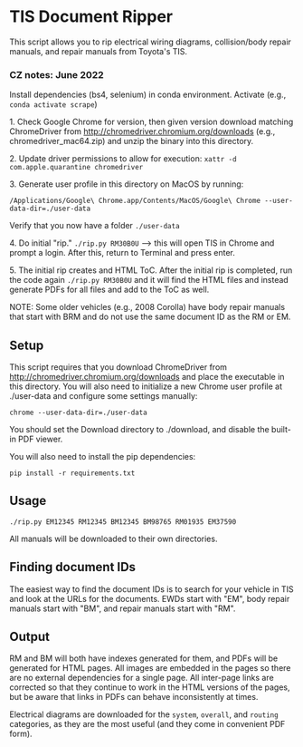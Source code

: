 # TIS Document Ripper

This script allows you to rip electrical wiring diagrams, collision/body repair manuals, and repair manuals from
Toyota's TIS.

### CZ notes: June 2022

Install dependencies (bs4, selenium) in conda environment. Activate (e.g., `conda activate scrape`)

1\. Check Google Chrome for version, then given version download matching ChromeDriver from http://chromedriver.chromium.org/downloads (e.g., chromedriver_mac64.zip) and unzip the binary into this directory.

2\. Update driver permissions to allow for execution: `xattr -d com.apple.quarantine chromedriver`

3\. Generate user profile in this directory on MacOS by running:

```
/Applications/Google\ Chrome.app/Contents/MacOS/Google\ Chrome --user-data-dir=./user-data
```

Verify that you now have a folder `./user-data`

4\. Do initial "rip." `./rip.py RM30B0U` --> this will open TIS in Chrome and prompt a login. After this, return to Terminal and press enter.

5\. The initial rip creates and HTML ToC. After the initial rip is completed, run the code again `./rip.py RM30B0U` and it will find the HTML files and instead generate PDFs for all files and add to the ToC as well.

NOTE: Some older vehicles (e.g., 2008 Corolla) have body repair manuals that start with BRM and do not use the same document ID as the RM or EM.

## Setup

This script requires that you download ChromeDriver from http://chromedriver.chromium.org/downloads and place the
executable in this directory. You will also need to initialize a new Chrome user profile at ./user-data and configure
some settings manually:

```
chrome --user-data-dir=./user-data
```

You should set the Download directory to ./download, and disable the built-in PDF viewer.

You will also need to install the pip dependencies:

```
pip install -r requirements.txt
```

## Usage

```
./rip.py EM12345 RM12345 BM12345 BM98765 RM01935 EM37590
```

All manuals will be downloaded to their own directories.

## Finding document IDs

The easiest way to find the document IDs is to search for your vehicle in TIS and look at the URLs for the documents.
EWDs start with "EM", body repair manuals start with "BM", and repair manuals start with "RM".

## Output

RM and BM will both have indexes generated for them, and PDFs will be generated for HTML pages. All images are embedded
in the pages so there are no external dependencies for a single page. All inter-page links are corrected so that they
continue to work in the HTML versions of the pages, but be aware that links in PDFs can behave inconsistently at times.

Electrical diagrams are downloaded for the `system`, `overall`, and `routing` categories, as they are the most useful
(and they come in convenient PDF form).